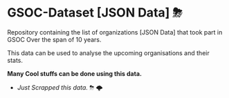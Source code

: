# GSOC-Dataset [JSON Data] ⛈ 

Repository containing the list of organizations [JSON Data] that took part in GSOC Over the span of 10 years.

This data can be used to analyse the upcoming organisations and their stats.

**Many Cool stuffs can be done using this data.**

- *Just Scrapped this data.* ⛈ 🌩

